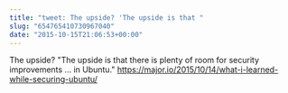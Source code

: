 ```yaml
---
title: "tweet: The upside? 'The upside is that "
slug: "654765410730967040"
date: "2015-10-15T21:06:53+00:00"
---
```

The upside? "The upside is that there is plenty of room for security improvements ... in Ubuntu." https://major.io/2015/10/14/what-i-learned-while-securing-ubuntu/